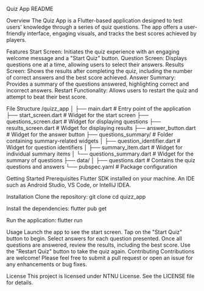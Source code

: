 Quiz App README

Overview
The Quiz App is a Flutter-based application designed to test users' knowledge through a series of quiz questions. 
The app offers a user-friendly interface, engaging visuals, and tracks the best scores achieved by players.

Features
Start Screen: Initiates the quiz experience with an engaging welcome message and a "Start Quiz" button.
Question Screen: Displays questions one at a time, allowing users to select their answers.
Results Screen: Shows the results after completing the quiz, including the number of correct answers and the best score achieved.
Answer Summary: Provides a summary of the questions answered, highlighting correct and incorrect answers.
Restart Functionality: Allows users to restart the quiz and attempt to beat their best score.

File Structure
/quizz_app
│
├── main.dart              # Entry point of the application
├── start_screen.dart      # Widget for the start screen
├── questions_screen.dart   # Widget for displaying questions
├── results_screen.dart     # Widget for displaying results
├── answer_button.dart      # Widget for the answer button
├── questions_summary/      # Folder containing summary-related widgets
│   ├── question_identifier.dart  # Widget for question identifiers
│   ├── summary_item.dart         # Widget for individual summary items
│   └── questions_summary.dart     # Widget for the summary of questions
├── data/
│   ├── questions.dart         # Contains the quiz questions and answers
└── pubspec.yaml              # Package configuration

Getting Started
Prerequisites
Flutter SDK installed on your machine.
An IDE such as Android Studio, VS Code, or IntelliJ IDEA.

Installation
Clone the repository:
git clone <repository-url>
cd quizz_app

Install the dependencies:
flutter pub get

Run the application:
flutter run

Usage
Launch the app to see the start screen.
Tap on the "Start Quiz" button to begin.
Select answers for each question presented.
Once all questions are answered, review the results, including the best score.
Use the "Restart Quiz" button to take the quiz again.
Contributing
Contributions are welcome! Please feel free to submit a pull request or open an issue for any enhancements or bug fixes.

License
This project is licensed under NTNU License. See the LICENSE file for details.

